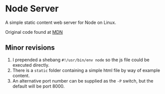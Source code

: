 # Node Server

A simple static content web server for Node on Linux.

Original code found at [MDN](https://developer.mozilla.org/en-US/docs/Learn_web_development/Extensions/Server-side/Node_server_without_framework)

## Minor revisions

1. I prepended a shebang `#!/usr/bin/env node` so the js file could be executed directly.
2. There is a `static` folder containing a simple html file by way of example content.
3. An alternative port number can be supplied as the `-P` switch, but the default will be port 8000.
